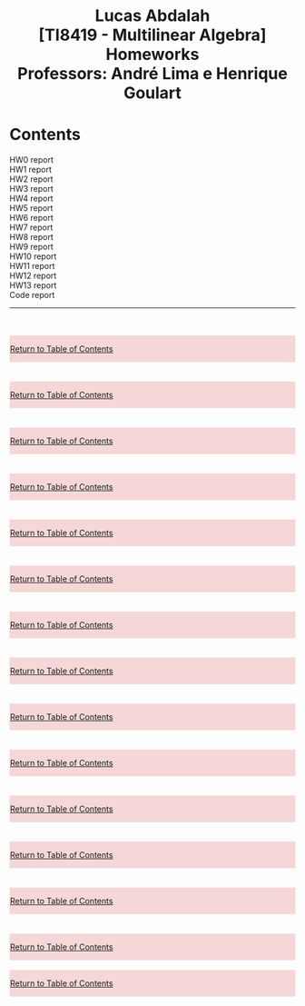 <!DOCTYPE html>
<html>
<script>
function includeHTML() {
  var z, i, elmnt, file, xhttp;
  /*loop through a collection of all HTML elements:*/
  z = document.getElementsByTagName("*");
  for (i = 0; i < z.length; i++) {
    elmnt = z[i];
    /*search for elements with a certain atrribute:*/
    file = elmnt.getAttribute("w3-include-html");
    if (file) {
      /*make an HTTP request using the attribute value as the file name:*/
      xhttp = new XMLHttpRequest();
      xhttp.onreadystatechange = function() {
        if (this.readyState == 4) {
          if (this.status == 200) {elmnt.innerHTML = this.responseText;}
          if (this.status == 404) {elmnt.innerHTML = "Page not found.";}
          /*remove the attribute, and call this function once more:*/
          elmnt.removeAttribute("w3-include-html");
          includeHTML();
        }
      }      
      xhttp.open("GET", file, true);
      xhttp.send();
      /*exit the function:*/
      return;
    }
  }
};
</script>
<h1>
    <center> 
        Lucas Abdalah <br>
        [TI8419 - Multilinear Algebra] Homeworks <br>
        Professors: André Lima e Henrique Goulart <br>
    </center>
</h1>
<div id="toc">
    <h1> Contents </h1>
    <a href="#hw0-report">HW0 report </a> <br>
    <a href="#hw1-report">HW1 report </a> <br>
    <a href="#hw2-report">HW2 report </a> <br>
    <a href="#hw3-report">HW3 report </a> <br>
    <a href="#hw4-report">HW4 report </a> <br>
    <a href="#hw5-report">HW5 report </a> <br>
    <a href="#hw6-report">HW6 report </a> <br>
    <a href="#hw7-report">HW7 report </a> <br>
    <a href="#hw8-report">HW8 report </a> <br>
    <a href="#hw9-report">HW9 report </a> <br>
    <a href="#hw10-report">HW10 report </a> <br>
    <a href="#hw11-report">HW11 report </a> <br>
    <a href="#hw12-report">HW12 report </a> <br>
    <a href="#hw13-report">HW13 report </a> <br>
    <a href="#code-report">Code report </a> <br>
</div>
<hr>
<br>
<div> 
<div id="hw0-report" w3-include-html="https://raw.githubusercontent.com/lucasabdalah/Courses-HWs/algebra/Master/TIP8419-ALGEBRA_LINEAR_E_MULTILINEAR/homework/hw0/hw0-report.html"></div>
<br> 
<div style="background-color:rgba(200, 0, 000, 0.15); text-align:justify; padding:1px"> 
    <p> 
        <a href="#toc"> Return to Table of Contents </a> 
    </p> 
</div> 
<br>
<div id="hw1-report" w3-include-html="https://raw.githubusercontent.com/lucasabdalah/Courses-HWs/algebra/Master/TIP8419-ALGEBRA_LINEAR_E_MULTILINEAR/homework/hw1/hw1-report.html">
</div>
<br> 
<div style="background-color:rgba(200, 0, 000, 0.15); text-align:justify; padding:1px"> 
    <p> 
        <a href="#toc"> 
            Return to Table of Contents 
        </a> 
    </p> 
</div> 
<br>
<div id="hw2-report" w3-include-html="https://raw.githubusercontent.com/lucasabdalah/Courses-HWs/algebra/Master/TIP8419-ALGEBRA_LINEAR_E_MULTILINEAR/homework/hw2/hw2-report.html"></div>
<br> 
<div style="background-color:rgba(200, 0, 000, 0.15); text-align:justify; padding:1px"> 
    <p> 
        <a href="#toc"> 
            Return to Table of Contents 
        </a> 
    </p> 
</div> 
<br>
<div id="hw3-report" w3-include-html="https://raw.githubusercontent.com/lucasabdalah/Courses-HWs/algebra/Master/TIP8419-ALGEBRA_LINEAR_E_MULTILINEAR/homework/hw3/hw3-report.html"></div>
<br> 
<div style="background-color:rgba(200, 0, 000, 0.15); text-align:justify; padding:1px"> 
    <p> 
        <a href="#toc"> 
            Return to Table of Contents 
        </a> 
    </p> 
</div> 
<br>
<div id="hw4-report" w3-include-html="https://raw.githubusercontent.com/lucasabdalah/Courses-HWs/algebra/Master/TIP8419-ALGEBRA_LINEAR_E_MULTILINEAR/homework/hw4/hw4-report.html"></div>
<br> 
<div style="background-color:rgba(200, 0, 000, 0.15); text-align:justify; padding:1px"> 
    <p> 
        <a href="#toc"> 
            Return to Table of Contents 
        </a> 
    </p> 
</div> 
<br>
<div id="hw5-report" w3-include-html="https://raw.githubusercontent.com/lucasabdalah/Courses-HWs/algebra/Master/TIP8419-ALGEBRA_LINEAR_E_MULTILINEAR/homework/hw5/hw5-report.html"></div>
<br> 
<div style="background-color:rgba(200, 0, 000, 0.15); text-align:justify; padding:1px"> 
    <p> 
        <a href="#toc"> 
            Return to Table of Contents 
        </a> 
    </p> 
</div> 
<br>
<div id="hw6-report" w3-include-html="https://raw.githubusercontent.com/lucasabdalah/Courses-HWs/algebra/Master/TIP8419-ALGEBRA_LINEAR_E_MULTILINEAR/homework/hw6/hw6-report.html"></div>
<br> 
<div style="background-color:rgba(200, 0, 000, 0.15); text-align:justify; padding:1px"> 
    <p> 
        <a href="#toc"> 
            Return to Table of Contents 
        </a> 
    </p> 
</div> 
<br>
<div id="hw7-report" w3-include-html="https://raw.githubusercontent.com/lucasabdalah/Courses-HWs/algebra/Master/TIP8419-ALGEBRA_LINEAR_E_MULTILINEAR/homework/hw7/hw7-report.html"></div>
<br> <div style="background-color:rgba(200, 0, 000, 0.15); text-align:justify; padding:1px"> 
    <p> 
        <a href="#toc"> 
            Return to Table of Contents 
        </a> 
    </p> 
</div> 
<br>
<div id="hw8-report" w3-include-html="https://raw.githubusercontent.com/lucasabdalah/Courses-HWs/algebra/Master/TIP8419-ALGEBRA_LINEAR_E_MULTILINEAR/homework/hw8/hw8-report.html"></div>
<br> <div style="background-color:rgba(200, 0, 000, 0.15); text-align:justify; padding:1px"> 
    <p> 
        <a href="#toc"> 
            Return to Table of Contents 
        </a> 
    </p> 
</div> 
<br>
<div id="hw9-report" w3-include-html="https://raw.githubusercontent.com/lucasabdalah/Courses-HWs/algebra/Master/TIP8419-ALGEBRA_LINEAR_E_MULTILINEAR/homework/hw9/hw9-report.html"></div>
<br> <div style="background-color:rgba(200, 0, 000, 0.15); text-align:justify; padding:1px"> 
    <p> 
        <a href="#toc"> 
            Return to Table of Contents 
        </a> 
    </p> 
</div>
<br>
<div id="hw10-report" w3-include-html="https://raw.githubusercontent.com/lucasabdalah/Courses-HWs/algebra/Master/TIP8419-ALGEBRA_LINEAR_E_MULTILINEAR/homework/hw10/hw10-report.html"></div>
<br> <div style="background-color:rgba(200, 0, 000, 0.15); text-align:justify; padding:1px"> 
    <p> 
        <a href="#toc"> 
            Return to Table of Contents 
        </a> 
    </p> 
</div>
<br>
<div id="hw11-report" w3-include-html="https://raw.githubusercontent.com/lucasabdalah/Courses-HWs/algebra/Master/TIP8419-ALGEBRA_LINEAR_E_MULTILINEAR/homework/hw11/hw11-report.html"></div>
<br> <div style="background-color:rgba(200, 0, 000, 0.15); text-align:justify; padding:1px"> 
    <p> 
        <a href="#toc"> 
            Return to Table of Contents 
        </a> 
    </p> 
</div>
<br>
<div id="hw12-report" w3-include-html="https://raw.githubusercontent.com/lucasabdalah/Courses-HWs/algebra/Master/TIP8419-ALGEBRA_LINEAR_E_MULTILINEAR/homework/hw12/hw12-report.html"></div>
<br> <div style="background-color:rgba(200, 0, 000, 0.15); text-align:justify; padding:1px"> 
    <p> 
        <a href="#toc"> 
            Return to Table of Contents 
        </a> 
    </p> 
</div>
<br>
<div id="hw13-report" w3-include-html="https://raw.githubusercontent.com/lucasabdalah/Courses-HWs/algebra/Master/TIP8419-ALGEBRA_LINEAR_E_MULTILINEAR/homework/hw13/hw13-report.html"></div>
<br> <div style="background-color:rgba(200, 0, 000, 0.15); text-align:justify; padding:1px"> 
    <p> 
        <a href="#toc"> 
            Return to Table of Contents 
        </a> 
    </p> 
</div>
<div id="code-report" w3-include-html="https://raw.githubusercontent.com/lucasabdalah/Courses-HWs/algebra/Master/TIP8419-ALGEBRA_LINEAR_E_MULTILINEAR/homework/nd-web.html"></div>
<br> <div style="background-color:rgba(200, 0, 000, 0.15); text-align:justify; padding:1px"> 
    <p> 
        <a href="#toc"> 
            Return to Table of Contents 
        </a> 
    </p> 
</div>
<br>
</div>
<script>
includeHTML();
</script>
</body>
</html>
